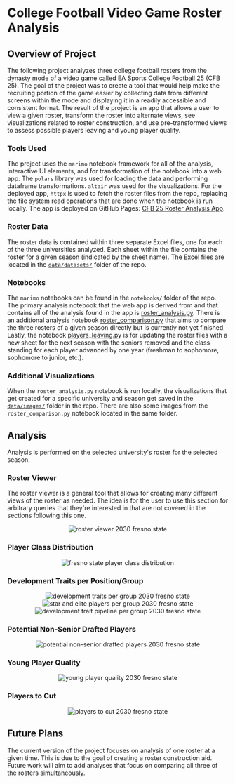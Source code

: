 # **College Football Video Game Roster Analysis**

## **Overview of Project**
The following project analyzes three college football rosters from the dynasty
mode of a video game called EA Sports College Football 25 (CFB 25). The goal of
the project was to create a tool that would help make the recruiting portion of
the game easier by collecting data from different screens within the mode and
displaying it in a readily accessible and consistent format. The result of the
project is an app that allows a user to view a given roster, transform the
roster into alternate views, see visualizations related to roster construction,
and use pre-transformed views to assess possible players leaving and young
player quality.

### **Tools Used**
The project uses the `marimo` notebook framework for all of the analysis,
interactive UI elements, and for transformation of the notebook into a web app.
The `polars` library was used for loading the data and performing dataframe
transformations. `altair` was used for the visualizations. For the deployed app,
`httpx` is used to fetch the roster files from the repo, replacing the file
system read operations that are done when the notebook is run locally. The app
is deployed on GitHub Pages: [CFB 25 Roster Analysis
App](https://cdpeters.github.io/cfb-analysis/).

### **Roster Data**
The roster data is contained within three separate Excel files, one for each of
the three universities analyzed. Each sheet within the file contains the roster
for a given season (indicated by the sheet name). The Excel files are located in
the
[`data/datasets/`](https://github.com/cdpeters/cfb-analysis/tree/main/data/datasets)
folder of the repo.

### **Notebooks**
The `marimo` notebooks can be found in the `notebooks/` folder of the repo. The
primary analysis notebook that the web app is derived from and that contains all
of the analysis found in the app is
[roster_analysis.py](https://github.com/cdpeters/cfb-analysis/blob/main/notebooks/roster_analysis.py).
There is an additional analysis notebook
[roster_comparison.py](https://github.com/cdpeters/cfb-analysis/blob/main/notebooks/roster_comparison.py)
that aims to compare the three rosters of a given season directly but is
currently not yet finished. Lastly, the notebook
[players_leaving.py](https://github.com/cdpeters/cfb-analysis/blob/main/notebooks/players_leaving.py)
is for updating the roster files with a new sheet for the next season with the
seniors removed and the class standing for each player advanced by one year
(freshman to sophomore, sophomore to junior, etc.).

### **Additional Visualizations**
When the `roster_analysis.py` notebook is run locally, the visualizations that
get created for a specific university and season get saved in the
[`data/images/`](https://github.com/cdpeters/cfb-analysis/tree/main/data/images)
folder in the repo. There are also some images from the `roster_comparison.py`
notebook located in the same folder.

## **Analysis**
Analysis is performed on the selected university's roster for the selected
season.

### **Roster Viewer**
The roster viewer is a general tool that allows for creating many different
views of the roster as needed. The idea is for the user to use this section for
arbitrary queries that they're interested in that are not covered in the
sections following this one.

<div align="center">
    <img src="data/images/README_images/roster_viewer_2030_fresno_state.svg"
         alt="roster viewer 2030 fresno state" />
</div>



### **Player Class Distribution**


<div align="center">
    <img src="data/images/fresno_state/2030/2030_player_classes_fresno_state.svg"
         alt="fresno state player class distribution" />
</div>



### **Development Traits per Position/Group**


<div align="center">
    <img src="data/images/fresno_state/2030/2030_dev_per_group_fresno_state.svg"
         alt="development traits per group 2030 fresno state" />
</div>



<div align="center">
    <img src="data/images/fresno_state/2030/2030_star_elite_per_group_fresno_state.svg"
         alt="star and elite players per group 2030 fresno state" />
</div>



<div align="center">
    <img src="data/images/fresno_state/2030/2030_dev_per_group_pipeline_fresno_state.svg"
         alt="development trait pipeline per group 2030 fresno state" />
</div>



### **Potential Non-Senior Drafted Players**


<div align="center">
    <img src="data/images/README_images/potential_non_senior_drafted_2030_fresno_state.svg"
         alt="potential non-senior drafted players 2030 fresno state" />
</div>



### **Young Player Quality**


<div align="center">
    <img src="data/images/README_images/young_player_quality_2030_fresno_state.svg"
         alt="young player quality 2030 fresno state" />
</div>



### **Players to Cut**


<div align="center">
    <img src="data/images/README_images/players_to_cut_2030_fresno_state.svg"
         alt="players to cut 2030 fresno state" />
</div>



## **Future Plans**
The current version of the project focuses on analysis of one roster at a given
time. This is due to the goal of creating a roster construction aid. Future work
will aim to add analyses that focus on comparing all three of the rosters
simultaneously.
